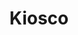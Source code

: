 ---
title: "Kiosco"
url: /ciudad-autonoma-de-buenos-aires/kiosco-avenida-belgrano/
shop: comodidad
---